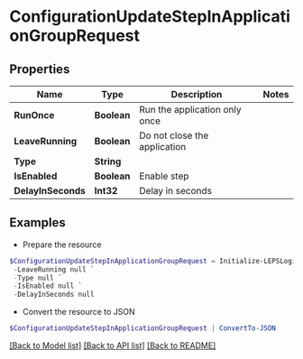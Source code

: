 # ConfigurationUpdateStepInApplicationGroupRequest
## Properties

Name | Type | Description | Notes
------------ | ------------- | ------------- | -------------
**RunOnce** | **Boolean** | Run the application only once | 
**LeaveRunning** | **Boolean** | Do not close the application | 
**Type** | **String** |  | 
**IsEnabled** | **Boolean** | Enable step | 
**DelayInSeconds** | **Int32** | Delay in seconds | 

## Examples

- Prepare the resource
```powershell
$ConfigurationUpdateStepInApplicationGroupRequest = Initialize-LEPSLoginEnterpriseConfigurationUpdateStepInApplicationGroupRequest  -RunOnce null `
 -LeaveRunning null `
 -Type null `
 -IsEnabled null `
 -DelayInSeconds null
```

- Convert the resource to JSON
```powershell
$ConfigurationUpdateStepInApplicationGroupRequest | ConvertTo-JSON
```

[[Back to Model list]](../README.md#documentation-for-models) [[Back to API list]](../README.md#documentation-for-api-endpoints) [[Back to README]](../README.md)


